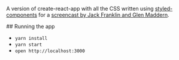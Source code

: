 A version of create-react-app with all the CSS written using [styled-components](https://github.com/styled-components/styled-components) for a [screencast by Jack Franklin and Glen Maddern](https://www.youtube.com/watch?v=fmotV1PQac8&feature=youtu.be).

## Running the app

- `yarn install`
- `yarn start`
- `open http://localhost:3000`
